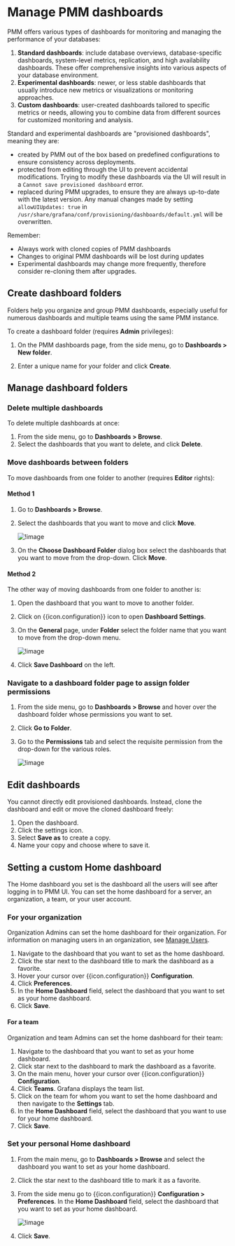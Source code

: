 # Manage PMM dashboards

PMM offers various types of dashboards for monitoring and managing the performance of your databases:

1. **Standard dashboards**: include database overviews, database-specific dashboards, system-level metrics, replication, and high availability dashboards. These offer comprehensive insights into various aspects of your database environment.
2. **Experimental dashboards**: newer, or less stable dashboards that usually introduce new metrics or visualizations or monitoring approaches.
3. **Custom dashboards**: user-created dashboards tailored to specific metrics or needs, allowing you to combine data from different sources for customized monitoring and analysis.

Standard and experimental dashboards are "provisioned dashboards", meaning they are:

- created by PMM out of the box based on predefined configurations to ensure consistency across deployments.
- protected from editing through the UI to prevent accidental modifications. Trying to modify these dashboards via the UI will result in a `Cannot save provisioned dashboard` error.
- replaced during PMM upgrades, to ensure they are always up-to-date with the latest version. Any manual changes made by setting `allowUIUpdates: true` in `/usr/share/grafana/conf/provisioning/dashboards/default.yml` will be overwritten.

Remember:

- Always work with cloned copies of PMM dashboards
- Changes to original PMM dashboards will be lost during updates
- Experimental dashboards may change more frequently, therefore consider re-cloning them after upgrades.

## Create dashboard folders

Folders help you organize and group PMM dashboards, especially useful for numerous dashboards and multiple teams using the same PMM instance.

To create a dashboard folder (requires **Admin** privileges):

1. On the PMM dashboards page, from the side menu, go to <i class="uil uil-plus"></i> **Dashboards > New folder**.

2. Enter a unique name for your folder and click **Create**.

## Manage dashboard folders

### Delete multiple dashboards

To delete multiple dashboards at once:

1. From the side menu, go to <i class="uil uil-apps"></i> **Dashboards > Browse**.
2. Select the dashboards that you want to delete, and click **Delete**.

### Move dashboards between folders

To move dashboards from one folder to another (requires **Editor** rights):

#### Method 1

1.  Go to **Dashboards > Browse**.
2.  Select the dashboards that you want to move and click **Move**.

    ![!image](../../_images/PMM_Move_dashboards.png)

3. On the **Choose Dashboard Folder** dialog box select the dashboards that you want to move from the drop-down. Click **Move**.

#### Method 2

The other way of moving dashboards from one folder to another is:

1. Open the dashboard that you want to move to another folder.
2. Click on {{icon.configuration}} icon to open **Dashboard Settings**.
3. On the **General** page, under **Folder** select the folder name that you want to move from the drop-down menu.

    ![!image](../../_images/PMM_Move_dashboards-way2.png)

4. Click **Save Dashboard** on the left.

### Navigate to a dashboard folder page to assign folder permissions

1. From the side menu, go to <i class="uil uil-apps"></i> **Dashboards > Browse** and hover over the dashboard folder whose permissions you want to set. 
2. Click **Go to Folder**.
3. Go to the **Permissions** tab and select the requisite permission from the drop-down for the various roles.

    ![!image](../../_images/PMM_Permissions_dashboards_folder.png)

## Edit dashboards

You cannot directly edit provisioned dashboards. Instead, clone the dashboard and edit or move the cloned dashboard freely: 

1. Open the dashboard.
2. Click the settings icon.
3. Select **Save as** to create a copy.
4. Name your copy and choose where to save it.

## Setting a custom Home dashboard

The Home dashboard you set is the dashboard all the users will see after logging in to PMM UI. You can set the home dashboard for a server, an organization, a team, or your user account.

### For your organization 

Organization Admins can set the home dashboard for their organization. For information on managing users in an organization, see [Manage Users](../../how-to/manage-users.md).

1. Navigate to the dashboard that you want to set as the home dashboard.
2. Click the <i class="uil uil-star"></i> star next to the dashboard title to mark the dashboard as a favorite.
3. Hover your cursor over {{icon.configuration}} **Configuration**.
4. Click **Preferences**.
5. In the **Home Dashboard** field, select the dashboard that you want to set as your home dashboard.
6. Click **Save**.

#### For a team

Organization and team Admins can set the home dashboard for their team:

1. Navigate to the dashboard that you want to set as your home dashboard.
2. Click <i class="uil uil-star"></i> star next to the dashboard to mark the dashboard as a favorite.
3. On the main menu, hover your cursor over {{icon.configuration}} **Configuration**. 
4. Click **Teams**. Grafana displays the team list.
5. Click on the team for whom you want to set the home dashboard and then navigate to the **Settings** tab.
6. In the **Home Dashboard** field, select the dashboard that you want to use for your home dashboard.
7. Click **Save**.

### Set your personal Home dashboard

1. From the main menu, go to <i class="uil uil-apps"></i> **Dashboards > Browse** and select the dashboard you want to set as your home dashboard.
2. Click the <i class="uil uil-star"></i> star next to the dashboard title to mark it as a favorite.
3. From the side menu go to {{icon.configuration}} **Configuration > Preferences**. In the **Home Dashboard** field, select the dashboard that you want to set as your home dashboard.

    ![!image](../../_images/PMM_set_home_dashboard.png)

4. Click **Save**.